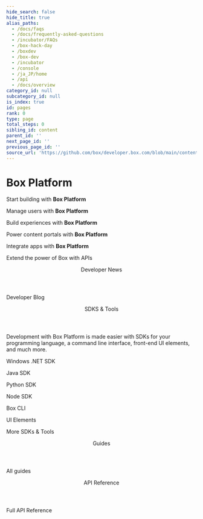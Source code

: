 ```yaml
---
hide_search: false
hide_title: true
alias_paths:
  - /docs/faqs
  - /docs/frequently-asked-questions
  - /incubator/FAQs
  - /box-hack-day
  - /boxdev
  - /box-dev
  - /incubator
  - /console
  - /ja_JP/home
  - /api
  - /docs/overview
category_id: null
subcategory_id: null
is_index: true
id: pages
rank: 0
type: page
total_steps: 0
sibling_id: content
parent_id: ''
next_page_id: ''
previous_page_id: ''
source_url: 'https://github.com/box/developer.box.com/blob/main/content/pages/index.md'
---
```

# Box Platform

<Banner>

<BannerTitle>

Start building with **Box Platform**

</BannerTitle>

<BannerTitle>

Manage users with **Box Platform**

</BannerTitle>

<BannerTitle>

Build experiences with **Box Platform**

</BannerTitle>

<BannerTitle>

Power content portals with **Box Platform**

</BannerTitle>

<BannerTitle>

Integrate apps with **Box Platform**

</BannerTitle>

Extend the power of Box with APIs

</Banner>

<Centered wide>

<Header to='/guides' centered>

Developer News

</Header>

<BlogCards >

</BlogCards>

<More to='https://medium.com/box-developer-blog' right>

Developer Blog

</More>

</Centered>

<Dark>

<Centered wide>

<Header to='/guides' centered>

SDKS & Tools

</Header>

<SDKS>

Development with Box Platform is made easier with SDKs for your
programming language, a command line interface, front-end UI elements,
and much more.

<SDK language='dotnet' href='https://github.com/box/box-windows-sdk'>

Windows .NET SDK

</SDK>

<SDK language='java' href='https://github.com/box/box-java-sdk'>

Java SDK

</SDK>

<SDK language='python' href='https://github.com/box/box-python-sdk'>

Python SDK

</SDK>

<SDK language='node' href='https://github.com/box/box-node-sdk'>

Node SDK

</SDK>

<SDK language='cli' href='https://github.com/box/boxcli'>

Box CLI

</SDK>

<SDK language='uielements' href='https://github.com/box/box-ui-elements'>

UI Elements

</SDK>

</SDKS>

<More to='/sdks-and-tools' right>

More SDKs & Tools

</More>

</Centered>

</Dark>

<Centered wide>

<Header to='/guides' centered>

Guides

</Header>

<GuideCategories >

</GuideCategories>

<More to='/guides' right>

All guides

</More>

</Centered>

<Dark>

<Centered wide>

<Header to='/reference' centered>

API Reference

</Header>

<ReferenceCategories >

</ReferenceCategories>

<More to='/reference/' right>

Full API Reference

</More>

</Centered>

</Dark>